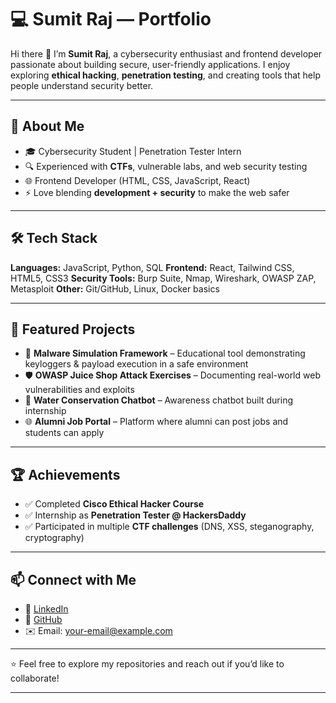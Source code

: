# 💻 Sumit Raj — Portfolio

Hi there 👋 I’m **Sumit Raj**, a cybersecurity enthusiast and frontend developer passionate about building secure, user-friendly applications.
I enjoy exploring **ethical hacking**, **penetration testing**, and creating tools that help people understand security better.

---

## 🚀 About Me

* 🎓 Cybersecurity Student | Penetration Tester Intern
* 🔍 Experienced with **CTFs**, vulnerable labs, and web security testing
* 🌐 Frontend Developer (HTML, CSS, JavaScript, React)
* ⚡ Love blending **development + security** to make the web safer

---

## 🛠️ Tech Stack

**Languages:** JavaScript, Python, SQL
**Frontend:** React, Tailwind CSS, HTML5, CSS3
**Security Tools:** Burp Suite, Nmap, Wireshark, OWASP ZAP, Metasploit
**Other:** Git/GitHub, Linux, Docker basics

---

## 📂 Featured Projects

* 🔐 **Malware Simulation Framework** – Educational tool demonstrating keyloggers & payload execution in a safe environment
* 🛡️ **OWASP Juice Shop Attack Exercises** – Documenting real-world web vulnerabilities and exploits
* 💬 **Water Conservation Chatbot** – Awareness chatbot built during internship
* 🌐 **Alumni Job Portal** – Platform where alumni can post jobs and students can apply

---

## 🏆 Achievements

* ✅ Completed **Cisco Ethical Hacker Course**
* ✅ Internship as **Penetration Tester @ HackersDaddy**
* ✅ Participated in multiple **CTF challenges** (DNS, XSS, steganography, cryptography)

---

## 📫 Connect with Me

* 🔗 [LinkedIn](#https://www.linkedin.com/in/sumit-raj-b75780291/)
* 🐙 [GitHub](#github.com/minizyperx)
* ✉️ Email: [your-email@example.com](mailto:sumittraj2027@gmail.com)

---

⭐️ Feel free to explore my repositories and reach out if you’d like to collaborate!

---
